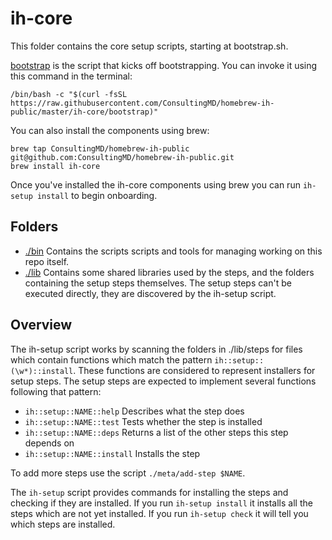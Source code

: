 # ih-core

This folder contains the core setup scripts, starting at bootstrap.sh.

[bootstrap](./bootstrap) is the script that kicks off bootstrapping.
You can invoke it using this command in the terminal:

```
/bin/bash -c "$(curl -fsSL https://raw.githubusercontent.com/ConsultingMD/homebrew-ih-public/master/ih-core/bootstrap)"
```

You can also install the components using brew:

```
brew tap ConsultingMD/homebrew-ih-public git@github.com:ConsultingMD/homebrew-ih-public.git
brew install ih-core
```

Once you've installed the ih-core components using brew you can run `ih-setup install` to begin onboarding.

## Folders

- [./bin](./bin) Contains the scripts scripts and tools for managing working on this repo itself.
- [./lib](./lib) Contains some shared libraries used by the steps, and the folders containing the setup
  steps themselves. The setup steps can't be executed directly, they are discovered by the ih-setup script.


## Overview

The ih-setup script works by scanning the folders in ./lib/steps for files which contain functions
which match the pattern `ih::setup::(\w*)::install`. These functions are considered to represent installers
for setup steps. The setup steps are expected to implement several functions following that pattern:

- `ih::setup::NAME::help` Describes what the step does
- `ih::setup::NAME::test` Tests whether the step is installed
- `ih::setup::NAME::deps` Returns a list of the other steps this step depends on
- `ih::setup::NAME::install` Installs the step

To add more steps use the script `./meta/add-step $NAME`.

The `ih-setup` script provides commands for installing the steps and checking if they are installed.
If you run `ih-setup install` it installs all the steps which are not yet installed.
If you run `ih-setup check` it will tell you which steps are installed.
